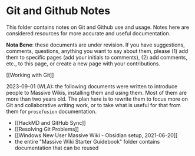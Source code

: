 # Git and Github Notes

This folder contains notes on Git and Github use and usage. Notes here are considered resources for more accurate and useful documentation.

**Nota Bene**: these documents are under revision. If you have suggestions, comments, questions, anything you want to say about them, please (1) add them to specific pages (add your initials to comments), (2) add comments, etc., to this page, or create a new page with your contributions.

[[Working with Git]]  

2023-09-01 (WLA): the following documents were written to introduce people to Massive Wikis, installing them and using them. Most of them are more than two years old. The plan here is to rewrite them to focus more on Git and collaborative writing work, or to take what is useful for that from them for `prosefusion` documentation.  
 - [[HackMD and GitHub Sync]]  
 - [[Resolving Git Problems]]  
 - [[Windows New User Massive Wiki - Obsidian setup, 2021-06-20]]  
 - the entire "Massive Wiki Starter Guidebook" folder contains documentation that can be reused  


